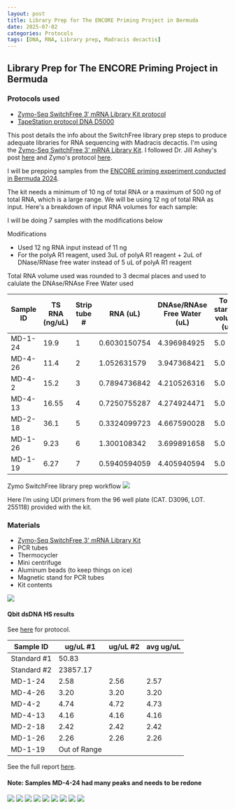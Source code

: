 ```yaml
---
layout: post
title: Library Prep for The ENCORE Priming Project in Bermuda
date: 2025-07-02
categories: Protocols
tags: [DNA, RNA, Library prep, Madracis decactis]
---
```


## Library Prep for The ENCORE Priming Project in Bermuda 

### Protocols used 

- [Zymo-Seq SwitchFree 3′ mRNA Library Kit protocol](https://github.com/flofields/Florence_Putnam_Lab_Notebook/blob/5e1bd6a1daa8db6ce40285a804eace80a1039421/protocols/Zymo_seq_switchfree_3_mrna_library_kit.pdf)
- [TapeStation protocol DNA D5000](https://github.com/flofields/Florence_Putnam_Lab_Notebook/blob/6e9046967846d31b2658908bf7ece3a7d2a67ed0/_posts/2025-06-09-DNA-Tapestation.md)

This post details the info about the SwitchFree library prep steps to produce adequate libraries for RNA sequencing with Madracis decactis. I'm using the [Zymo-Seq SwitchFree 3' mRNA Library Kit](https://github.com/flofields/Florence_Putnam_Lab_Notebook/blob/5e1bd6a1daa8db6ce40285a804eace80a1039421/protocols/Zymo_seq_switchfree_3_mrna_library_kit.pdf). I followed Dr. Jill Ashey's post [here](https://github.com/JillAshey/JillAshey_Putnam_Lab_Notebook/blob/master/_posts/2024-03-29-Zymo-SwitchFree.md) and Zymo's protocol [here](https://files.zymoresearch.com/protocols/_r3008_r3009__zymo_seq_switchfree_3_mrna_library_kit.pdf). 

I will be prepping samples from the [ENCORE priming experiment conducted in Bermuda 2024](https://github.com/flofields/Coral_Priming_Experiments_Summer_2024).

The kit needs a minimum of 10 ng of total RNA or a maximum of 500 ng of total RNA, which is a large range. We will be using 12 ng of total RNA as input. Here's a breakdown of input RNA volumes for each sample:

I will be doing 7 samples with the modifications below

Modifications 

- Used 12 ng RNA input instead of 11 ng
- For the polyA R1 reagent, used 3uL of polyA R1 reagent + 2uL of DNase/RNase free water instead of 5 uL of polyA R1 reagent

Total RNA volume used was rounded to 3 decmal places and used to calulate the DNAse/RNAse Free Water used

| Sample ID | TS RNA (ng/uL) | Strip tube # | RNA (uL) | DNAse/RNAse Free Water (uL) | Total starting volume (ul) | Primer |
| ------ | -------------- | ------------ | -------- | -------------------- | -------------------------- | ------ |
| MD-1-24| 19.9           | 1            | 0.6030150754	|4.396984925                 | 5.0                        | 8      |
| MD-4-26| 11.4           | 2            | 1.052631579	|3.947368421                 | 5.0                        | 9      |
| MD-4-2| 15.2           | 3            |0.7894736842	|4.210526316                 | 5.0                        | 10      |
| MD-4-13| 16.55           | 4            | 0.7250755287	|4.274924471                 | 5.0                        | 11      |
| MD-2-18| 36.1           | 5            | 0.3324099723	|4.667590028                | 5.0                        | 12      |
| MD-1-26| 9.23           | 6            | 1.300108342	|3.699891658               | 5.0                        | 13      |
| MD-1-19 |6.27           | 7            |0.5940594059	|4.405940594                 | 5.0                        | 14      |


Zymo SwitchFree library prep workflow
![](https://github.com/flofields/Florence_Putnam_Lab_Notebook/blob/85a6e4a1cfdee2851b568f8d417ef4271da868a6/images/Zymo-Seq_SwitchFree_3'_mRNA_Library_Kit_Workflow.jpg?raw=true)
	 
Here I’m using UDI primers from the 96 well plate (CAT. D3096, LOT. 255118) provided with the kit.


### Materials 

- [Zymo-Seq SwitchFree 3' mRNA Library Kit](https://www.zymoresearch.com/products/zymo-seq-switchfree-3-mrna-library-kit)
- PCR tubes 
- Thermocycler 
- Mini centrifuge
- Aluminum beads (to keep things on ice)
- Magnetic stand for PCR tubes 
- Kit contents 

![](https://github.com/flofields/Florence_Putnam_Lab_Notebook/blob/fd3b63aea71aa8571e6614d968c75bc7a751b25a/images/Zymo%20switch%20free/Zymo%20switch%20free%20kit%20contents.jpg?raw=true)

#### Qbit dsDNA HS results
See [here](https://github.com/flofields/Florence_Putnam_Lab_Notebook/blob/b7725656ec24e76646ef842d6fc135e1e046528c/_posts/2025-06-29-dsDNA-and-RNA-Qubit-Quantification-Protocol.md) for protocol.

| Sample ID | ug/uL #1 | ug/uL #2 | avg ug/uL  | 
| ------ | -------------- | ------------ | -------- |
|Standard #1|50.83| | |
|Standard #2|23857.17| | |
| MD-1-24| 2.58           | 2.56            | 2.57	|
| MD-4-26| 3.20           | 3.20            | 3.20	|
| MD-4-2| 4.74           | 4.72            |4.73	|
| MD-4-13| 4.16           | 4.16            | 4.16	|
| MD-2-18| 2.42           | 2.42            | 2.42	|
| MD-1-26| 2.26           | 2.26            | 2.26	|
| MD-1-19 |Out of Range           |             | |


See the full report [here](https://github.com/flofields/Coral_Priming_Experiments_Summer_2024/blob/5771205c8c2d10c10f647c1cff36553ce4280780/images/D5000_ScreenTape/2025_07_02/DNA_ENCORE_20250702_FF.pdf).


#### Note: Samples MD-4-24 had many peaks and needs to be redone
![](https://raw.githubusercontent.com/flofields/Coral_Priming_Experiments_Summer_2024/refs/heads/main/images/D5000_ScreenTape/2025_07_02/DNA_ENCORE_20250702_FF_page-0001.jpg)
![](https://raw.githubusercontent.com/flofields/Coral_Priming_Experiments_Summer_2024/refs/heads/main/images/D5000_ScreenTape/2025_07_02/DNA_ENCORE_20250702_FF_page-0002.jpg)
![](https://raw.githubusercontent.com/flofields/Coral_Priming_Experiments_Summer_2024/refs/heads/main/images/D5000_ScreenTape/2025_07_02/DNA_ENCORE_20250702_FF_page-0003.jpg)
![](https://raw.githubusercontent.com/flofields/Coral_Priming_Experiments_Summer_2024/refs/heads/main/images/D5000_ScreenTape/2025_07_02/DNA_ENCORE_20250702_FF_page-0004.jpg)
![](https://raw.githubusercontent.com/flofields/Coral_Priming_Experiments_Summer_2024/refs/heads/main/images/D5000_ScreenTape/2025_07_02/DNA_ENCORE_20250702_FF_page-0005.jpg)
![](https://raw.githubusercontent.com/flofields/Coral_Priming_Experiments_Summer_2024/refs/heads/main/images/D5000_ScreenTape/2025_07_02/DNA_ENCORE_20250702_FF_page-0006.jpg)
![](https://raw.githubusercontent.com/flofields/Coral_Priming_Experiments_Summer_2024/refs/heads/main/images/D5000_ScreenTape/2025_07_02/DNA_ENCORE_20250702_FF_page-0007.jpg)
![](https://raw.githubusercontent.com/flofields/Coral_Priming_Experiments_Summer_2024/refs/heads/main/images/D5000_ScreenTape/2025_07_02/DNA_ENCORE_20250702_FF_page-0008.jpg)
![](https://raw.githubusercontent.com/flofields/Coral_Priming_Experiments_Summer_2024/refs/heads/main/images/D5000_ScreenTape/2025_07_02/DNA_ENCORE_20250702_FF_page-0009.jpg)
